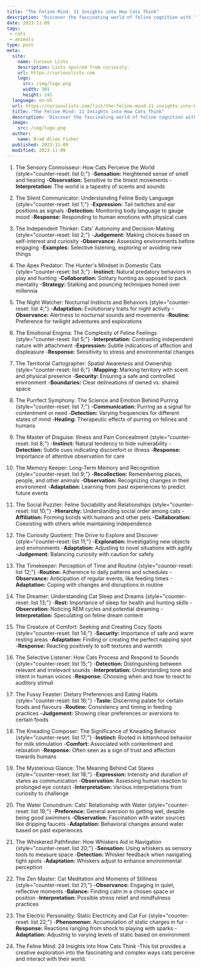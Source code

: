 ```yaml
---
title: "The Feline Mind: 11 Insights into How Cats Think"
description: 'Discover the fascinating world of feline cognition with "The Feline Mind: 11 Insights into How Cats Think." Unlock the mysterious and curious minds of cats.'
date: 2023-11-09
tags:
 - cats
 - animals
type: post
meta:
  site:
    name: Curious Lists
    description: Lists spurred from curiosity.
    url: https://curiouslists.com
    logo:
      src: /img/logo.png
      width: 301
      height: 242
  language: en-US
  url: https://curiouslists.com/list/the-feline-mind-11-insights-into-how-cats-think
  title: "The Feline Mind: 11 Insights into How Cats Think"
  description: 'Discover the fascinating world of feline cognition with "The Feline Mind: 11 Insights into How Cats Think." Unlock the mysterious and curious minds of cats.'
  image:
    src: /img/logo.png
  author:
    name: Brad Allen Fisher
  published: 2023-11-09
  modified: 2023-11-09
---
```



1. The Sensory Connoisseur: How Cats Perceive the World {style="counter-reset: list 0;"}
  -**Sensation:** Heightened sense of smell and hearing
  -**Observation:** Sensitive to the tiniest movements
  -**Interpretation:** The world is a tapestry of scents and sounds

2. The Silent Communicator: Understanding Feline Body Language {style="counter-reset: list 1;"}
  -**Expression:** Tail twitches and ear positions as signals
  -**Detection:** Monitoring body language to gauge mood
  -**Response:** Responding to human emotions with physical cues

3. The Independent Thinker: Cats' Autonomy and Decision-Making {style="counter-reset: list 2;"}
  -**Judgement:** Making choices based on self-interest and curiosity
  -**Observance:** Assessing environments before engaging
  -**Examples:** Selective listening, exploring or avoiding new things

4. The Apex Predator: The Hunter's Mindset in Domestic Cats {style="counter-reset: list 3;"}
  -**Instinct:** Natural predatory behaviors in play and hunting
  -**Collaboration:** Solitary hunting as opposed to pack mentality
  -**Strategy:** Stalking and pouncing techniques honed over millennia

5. The Night Watcher: Nocturnal Instincts and Behaviors {style="counter-reset: list 4;"}
  -**Adaptation:** Evolutionary traits for night activity
  -**Observance:** Alertness to nocturnal sounds and movements
  -**Routine:** Preference for twilight adventures and explorations

6. The Emotional Enigma: The Complexity of Feline Feelings {style="counter-reset: list 5;"}
  -**Interpretation:** Contrasting independent nature with attachment
  -**Expression:** Subtle indications of affection and displeasure
  -**Response:** Sensitivity to stress and environmental changes

7. The Territorial Cartographer: Spatial Awareness and Ownership {style="counter-reset: list 6;"}
  -**Mapping:** Marking territory with scent and physical presence
  -**Security:** Ensuring a safe and controlled environment
  -**Boundaries:** Clear delineations of owned vs. shared space

8. The Purrfect Symphony: The Science and Emotion Behind Purring {style="counter-reset: list 7;"}
  -**Communication:** Purring as a signal for contentment or need
  -**Detection:** Varying frequencies for different states of mind
  -**Healing:** Therapeutic effects of purring on felines and humans

9. The Master of Disguise: Illness and Pain Concealment {style="counter-reset: list 8;"}
  -**Instinct:** Natural tendency to hide vulnerability
  -**Detection:** Subtle cues indicating discomfort or illness
  -**Response:** Importance of attentive observation for care

10. The Memory Keeper: Long-Term Memory and Recognition {style="counter-reset: list 9;"}
  -**Recollection:** Remembering places, people, and other animals
  -**Observation:** Recognizing changes in their environment
  -**Adaptation:** Learning from past experiences to predict future events

11. The Social Puzzler: Feline Sociability and Relationships {style="counter-reset: list 10;"}
  -**Hierarchy:** Understanding social order among cats
  -**Affiliation:** Forming bonds with humans and other pets
  -**Collaboration:** Coexisting with others while maintaining independence

12. The Curiosity Quotient: The Drive to Explore and Discover {style="counter-reset: list 11;"}
  -**Exploration:** Investigating new objects and environments
  -**Adaptation:** Adjusting to novel situations with agility
  -**Judgement:** Balancing curiosity with caution for safety

13. The Timekeeper: Perception of Time and Routine {style="counter-reset: list 12;"}
  -**Routine:** Adherence to daily patterns and schedules
  -**Observance:** Anticipation of regular events, like feeding times
  -**Adaptation:** Coping with changes and disruptions in routine

14. The Dreamer: Understanding Cat Sleep and Dreams {style="counter-reset: list 13;"}
  -**Rest:** Importance of sleep for health and hunting skills
  -**Observation:** Noticing REM cycles and potential dreaming
  -**Interpretation:** Speculating on feline dream content

15. The Creature of Comfort: Seeking and Creating Cozy Spots {style="counter-reset: list 14;"}
  -**Security:** Importance of safe and warm resting areas
  -**Adaptation:** Finding or creating the perfect napping spot
  -**Response:** Reacting positively to soft textures and warmth

16. The Selective Listener: How Cats Process and Respond to Sounds {style="counter-reset: list 15;"}
  -**Detection:** Distinguishing between relevant and irrelevant sounds
  -**Interpretation:** Understanding tone and intent in human voices
  -**Response:** Choosing when and how to react to auditory stimuli

17. The Fussy Feaster: Dietary Preferences and Eating Habits {style="counter-reset: list 16;"}
  -**Taste:** Discerning palate for certain foods and flavours
  -**Routine:** Consistency and timing in feeding practices
  -**Judgement:** Showing clear preferences or aversions to certain foods

18. The Kneading Composer: The Significance of Kneading Behavior {style="counter-reset: list 17;"}
  -**Instinct:** Rooted in kittenhood behavior for milk stimulation
  -**Comfort:** Associated with contentment and relaxation
  -**Response:** Often seen as a sign of trust and affection towards humans

19. The Mysterious Glance: The Meaning Behind Cat Stares {style="counter-reset: list 18;"}
  -**Expression:** Intensity and duration of stares as communication
  -**Observation:** Assessing human reaction to prolonged eye contact
  -**Interpretation:** Various interpretations from curiosity to challenge

20. The Water Conundrum: Cats' Relationship with Water {style="counter-reset: list 19;"}
  -**Preference:** General aversion to getting wet, despite being good swimmers
  -**Observation:** Fascination with water sources like dripping faucets
  -**Adaptation:** Behavioral changes around water based on past experiences

21. The Whiskered Pathfinder: How Whiskers Aid in Navigation {style="counter-reset: list 20;"}
  -**Sensation:** Using whiskers as sensory tools to measure space
  -**Detection:** Whisker feedback when navigating tight spots
  -**Adaptation:** Whiskers adjust to enhance environmental perception

22. The Zen Master: Cat Meditation and Moments of Stillness {style="counter-reset: list 21;"}
  -**Observance:** Engaging in quiet, reflective moments
  -**Balance:** Finding calm in a chosen space or position
  -**Interpretation:** Possible stress relief and mindfulness practices

23. The Electric Personality: Static Electricity and Cat Fur {style="counter-reset: list 22;"}
  -**Phenomenon:** Accumulation of static charges in fur
  -**Response:** Reactions ranging from shock to playing with sparks
  -**Adaptation:** Adjusting to varying levels of static based on environment

24. The Feline Mind: 24 Insights into How Cats Think
  -This list provides a creative exploration into the fascinating and complex ways cats perceive and interact with their world.